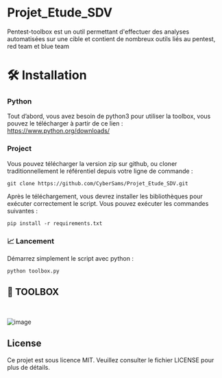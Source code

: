 # Projet_Etude_SDV

Pentest-toolbox est un outil permettant d'effectuer des analyses automatisées sur une cible et contient de nombreux outils liés au pentest, red team et blue team

# 🛠️ Installation
### Python
Tout d’abord, vous avez besoin de python3 pour utiliser la toolbox, vous pouvez le télécharger à partir de ce lien :
https://www.python.org/downloads/

### Project
Vous pouvez télécharger la version zip sur github, ou cloner traditionnellement le référentiel depuis votre ligne de commande :
```
git clone https://github.com/CyberSams/Projet_Etude_SDV.git
```
Après le téléchargement, vous devrez installer les bibliothèques pour exécuter correctement le script. Vous pouvez exécuter les commandes suivantes :
```
pip install -r requirements.txt
```
### 📈 Lancement

Démarrez simplement le script avec python : 
```
python toolbox.py
```
## 🎯 TOOLBOX
<br>

![image](https://github.com/CyberSams/Projet_Etude_SDV/assets/167124006/1d99a788-f4cf-46c2-b2ca-dac51dc406e7)


## License
Ce projet est sous licence MIT. Veuillez consulter le fichier LICENSE pour plus de détails.
